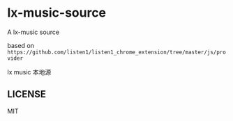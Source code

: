 # lx-music-source

A lx-music source

based on `https://github.com/listen1/listen1_chrome_extension/tree/master/js/provider`


lx music 本地源

## LICENSE

MIT
